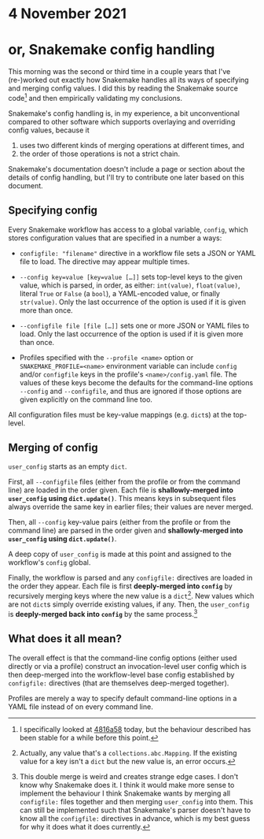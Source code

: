 # 4 November 2021
# or, Snakemake config handling

This morning was the second or third time in a couple years that I've
(re-)worked out exactly how Snakemake handles all its ways of specifying and
merging config values.  I did this by reading the Snakemake source code[^1] and
then empirically validating my conclusions.

Snakemake's config handling is, in my experience, a bit unconventional compared
to other software which supports overlaying and overriding config values,
because it

  1. uses two different kinds of merging operations at different times, and
  2. the order of those operations is not a strict chain.

Snakemake's documentation doesn't include a page or section about the details
of config handling, but I'll try to contribute one later based on this
document.

## Specifying config

Every Snakemake workflow has access to a global variable, `config`, which
stores configuration values that are specified in a number a ways:

  - `configfile: "filename"` directive in a workflow file sets a JSON or YAML
    file to load.  The directive may appear multiple times.

  - `--config key=value [key=value […]]` sets top-level keys to the given
    value, which is parsed, in order, as either: `int(value)`, `float(value)`,
    literal `True` or `False` (a `bool`), a YAML-encoded value, or finally
    `str(value)`.  Only the last occurrence of the option is used if it is
    given more than once.

  - `--configfile file [file […]]` sets one or more JSON or YAML files to load.
    Only the last occurrence of the option is used if it is given more than
    once.

  - Profiles specified with the `--profile <name>` option or
    `SNAKEMAKE_PROFILE=<name>` environment variable can include `config` and/or
    `configfile` keys in the profile's `<name>/config.yaml` file.  The values
    of these keys become the defaults for the command-line options `--config`
    and `--configfile`, and thus are ignored if those options are given
    explicitly on the command line too.

All configuration files must be key-value mappings (e.g. `dict`s) at the
top-level.

## Merging of config

`user_config` starts as an empty `dict`.

First, all `--configfile` files (either from the profile or from the
command line) are loaded in the order given.  Each file is **shallowly-merged
into `user_config` using `dict.update()`**.  This means keys in subsequent files
always override the same key in earlier files; their values are never merged.

Then, all `--config` key-value pairs (either from the profile or from the
command line) are parsed in the order given and **shallowly-merged into
`user_config` using `dict.update()`**.

A deep copy of `user_config` is made at this point and assigned to the
workflow's `config` global.

Finally, the workflow is parsed and any `configfile:` directives are loaded in
the order they appear.  Each file is first **deeply-merged into `config`** by
recursively merging keys where the new value is a `dict`[^2].  New values which
are not `dict`s simply override existing values, if any.  Then, the
`user_config` is **deeply-merged back into `config`** by the same process.[^3]

## What does it all mean?

The overall effect is that the command-line config options (either used
directly or via a profile) construct an invocation-level user config which is
then deep-merged into the workflow-level base config established by
`configfile:` directives (that are themselves deep-merged together).

Profiles are merely a way to specify default command-line options in a YAML
file instead of on every command line.


[^1]: I specifically looked at
  [4816a58](https://github.com/snakemake/snakemake/commit/4816a58) today, but
  the behaviour described has been stable for a while before this point.

[^2]: Actually, any value that's a `collections.abc.Mapping`.  If the existing
  value for a key isn't a `dict` but the new value is, an error occurs.

[^3]: This double merge is weird and creates strange edge cases.  I don't know
  why Snakemake does it.  I think it would make more sense to implement the
  behaviour I think Snakemake wants by merging all `configfile:` files together
  and then merging `user_config` into them.  This can still be implemented such
  that Snakemake's parser doesn't have to know all the `configfile:` directives
  in advance, which is my best guess for why it does what it does currently.
